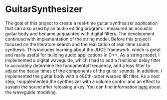 # GuitarSynthesizer
The goal of this project to create a real-time guitar synthesizer application that can also used by an audio editing program.
I measured an acoustic guitar body and became acquainted with digital filters. The development continued with implementation of the string model.
Before this project I focused on the literature search and the realization of real-time sound synthesis. This includes learning about the JUCE framework, which is great and really useful for building audio applications in C++.
As a string model, I implemented a digital waveguide, which I had to add a fractional delay filter to accurately determine the fundamental frequency, and a loss filter to adjust the decay times of the components of the guitar sounds. In addition, I implemented the guitar body with a 480th-order warped IIR filter.
As a next step, I supplemented the synthesizer with a volume control and an effect to sustain the sound after releasing a key.
You can find information [here](https://ccrma.stanford.edu/~jos/pasp/Digital_Waveguide_Model.html) about the waveguide modeling.
